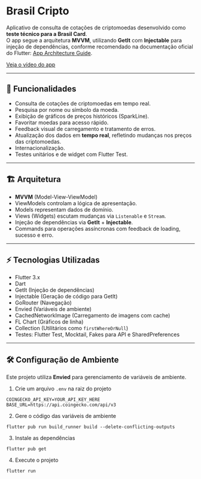 # Brasil Cripto

Aplicativo de consulta de cotações de criptomoedas desenvolvido como **teste técnico para a Brasil Card**.  
O app segue a arquitetura **MVVM**, utilizando **GetIt** com **Injectable** para injeção de dependências, conforme recomendado na documentação oficial do Flutter: [App Architecture Guide](https://docs.flutter.dev/app-architecture).


[Veja o vídeo do app](docs/video.gif)

---

## 🚀 Funcionalidades

- Consulta de cotações de criptomoedas em tempo real.
- Pesquisa por nome ou símbolo da moeda.
- Exibição de gráficos de preços históricos (SparkLine).
- Favoritar moedas para acesso rápido.
- Feedback visual de carregamento e tratamento de erros.
- Atualização dos dados em **tempo real**, refletindo mudanças nos preços das criptomoedas.
- Internacionalização.
- Testes unitários e de widget com Flutter Test.

---

## 🏗 Arquitetura

- **MVVM** (Model-View-ViewModel)
- ViewModels controlam a lógica de apresentação.
- Models representam dados de domínio.
- Views (Widgets) escutam mudanças via `Listenable` e `Stream`.
- Injeção de dependências via **GetIt** + **Injectable**.
- Commands para operações assíncronas com feedback de loading, sucesso e erro.

---

## ⚡ Tecnologias Utilizadas

- Flutter 3.x
- Dart
- GetIt (Injeção de dependências)
- Injectable (Geração de código para GetIt)
- GoRouter (Navegação)
- Envied (Variáveis de ambiente)
- CachedNetworkImage (Carregamento de imagens com cache)
- FL Chart (Gráficos de linha)
- Collection (Utilitários como `firstWhereOrNull`)
- Testes: Flutter Test, Mocktail, Fakes para API e SharedPreferences

---

## 🛠 Configuração de Ambiente

Este projeto utiliza **Envied** para gerenciamento de variáveis de ambiente.  

1. Crie um arquivo `.env` na raiz do projeto

```env
COINGECKO_API_KEY=YOUR_API_KEY_HERE
BASE_URL=https://api.coingecko.com/api/v3
```

2. Gere o código das variáveis de ambiente

```env
flutter pub run build_runner build --delete-conflicting-outputs
```

3. Instale as dependências

```env
flutter pub get
```

4. Execute o projeto

```env
flutter run
```


